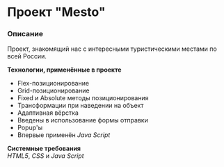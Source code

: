 # Проект "Mesto"

### Описание
Проект, знакомящий нас с интересными туристическими местами по всей России.

**Технологии, применённые в проекте**
* Flex-позиционирование  
* Grid-позиционирование  
* Fixed и Absolute методы позиционирования  
* Трансформации при наведении на объект  
* Адаптивная вёрстка  
* Введены в использование формы отправки  
* Popup'ы  
* Впервые применён *Java Script*  

**Системные требования**  
*HTML5*, *CSS* и *Java Script*



